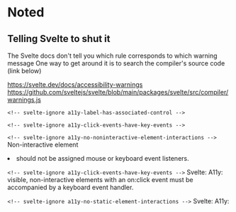 # Noted

## Telling Svelte to shut it
The Svelte docs don't tell you which rule corresponds to which warning message
One way to get around it is to search the compiler's source code (link below)

https://svelte.dev/docs/accessibility-warnings
https://github.com/sveltejs/svelte/blob/main/packages/svelte/src/compiler/warnings.js

`<!-- svelte-ignore a11y-label-has-associated-control -->`

`<!-- svelte-ignore a11y-click-events-have-key-events -->`

`<!-- svelte-ignore a11y-no-noninteractive-element-interactions -->`
Non-interactive element <li> should not be assigned mouse or keyboard event listeners.

`<!-- svelte-ignore a11y-click-events-have-key-events -->`
Svelte: A11y: visible, non-interactive elements with an on:click event must be accompanied by a keyboard event handler.

`<!-- svelte-ignore a11y-no-static-element-interactions -->`
Svelte: A11y: <svg> with click handler must have an ARIA role.
